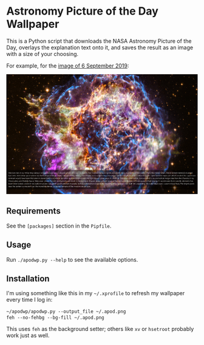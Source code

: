 Astronomy Picture of the Day Wallpaper
======================================

This is a Python script that downloads the NASA Astronomy Picture of the Day,
overlays the explanation text onto it, and saves the result as an image with a
size of your choosing.

For example, for the
[image of 6 September 2019](https://apod.nasa.gov/apod/ap190906.html):

![Example image](example-2019-09-06.jpg)

Requirements
------------

See the `[packages]` section in the `Pipfile`.

Usage
-----

Run `./apodwp.py --help` to see the available options.

Installation
------------

I'm using something like this in my `~/.xprofile` to refresh my wallpaper every
time I log in:

    ~/apodwp/apodwp.py --output_file ~/.apod.png
    feh --no-fehbg --bg-fill ~/.apod.png

This uses `feh` as the background setter; others like `xv` or `hsetroot`
probably work just as well.
